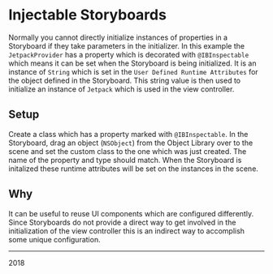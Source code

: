 # Injectable Storyboards

Normally you cannot directly initialize instances of properties in a Storyboard if they take parameters in the initializer. In this example the `JetpackProvider` has a property which is decorated with `@IBInspectable` which means it can be set when the Storyboard is being initialized. It is an instance of `String` which is set in the `User Defined Runtime Attributes` for the object defined in the Storyboard. This string value is then used to initialize an instance of `Jetpack` which is used in the view controller.

## Setup

Create a class which has a property marked with `@IBInspectable`. In the Storyboard, drag an object (`NSObject`) from the Object Library over to the scene and set the custom class to the one which was just created. The name of the property and type should match. When the Storyboard is initalized these runtime attributes will be set on the instances in the scene.

## Why

It can be useful to reuse UI components which are configured differently. Since Storyboards do not provide a direct way to get involved in the initialization of the view controller this is an indirect way to accomplish some unique configuration.

---
2018